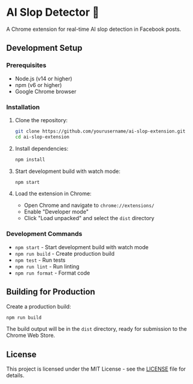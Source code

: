# AI Slop Detector 🤖

A Chrome extension for real-time AI slop detection in Facebook posts.

## Development Setup

### Prerequisites

- Node.js (v14 or higher)
- npm (v6 or higher)
- Google Chrome browser

### Installation

1. Clone the repository:
   ```bash
   git clone https://github.com/yourusername/ai-slop-extension.git
   cd ai-slop-extension
   ```

2. Install dependencies:
   ```bash
   npm install
   ```

3. Start development build with watch mode:
   ```bash
   npm start
   ```

4. Load the extension in Chrome:
   - Open Chrome and navigate to `chrome://extensions/`
   - Enable "Developer mode"
   - Click "Load unpacked" and select the `dist` directory

### Development Commands

- `npm start` - Start development build with watch mode
- `npm run build` - Create production build
- `npm test` - Run tests
- `npm run lint` - Run linting
- `npm run format` - Format code

## Building for Production

Create a production build:
```bash
npm run build
```

The build output will be in the `dist` directory, ready for submission to the Chrome Web Store.

## License

This project is licensed under the MIT License - see the [LICENSE](LICENSE) file for details.
